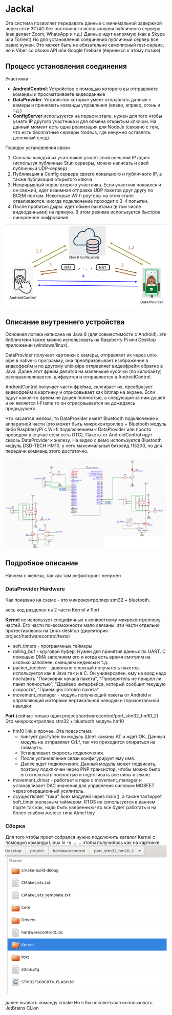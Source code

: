 
# Jackal
Эта система позволяет передавать данные с минимальной задержкой через сети 3G/4G без постоянного использованя публичного сервера (как делает Zoom, WhatsApp и т.д.)
Данные идут напрямую (как в Skype или Torrent)
Но для установления соединения публичный сервер все равно нужен. Это может быть не обязательно самописный rest-сервис, но и Viber со своим API или Google firebase (вернемся к этому позже)

## Процесс установления соединения

Участники 
- **AndroidControl**: Устройство с помощью которого вы отправляете команды и просматриваете видеоданные
- **DataProvider**: Устройство которые умеет отправлять данные с камеры и принимать команды управления (влево, вправо, огонь и т.д.)
- **ConfigServer** используется на первом этапе. нужен для того чтобы узнать IP другого участника и для обмена открытым ключом. На данный момент есть одна реализация для NodeJs (связано с тем, что есть бесплатные серверы NodeJs, где ненужно оставлять денежный след).

Порядок установления связи
1. Сначала каждый из учатсников узнает свой внешний IP адрес (используя публичные Stun серверы, можно написать и свой публичный UDP-сервер)
2. Публикация в Config сервере своего локального и публичного IP, а также публикация открытого ключа
3. Неприрывный опрос второго участника. Если участник появился и он свежий, идет взаимная отправка UDP пакетов друг другу по ВСЕМ портам. Некоторые Wi-fi роутеры на этом этапе отваливаются. иногда подключение проходит с 3-4 попытки. 
4. После пробития дыры. идет обмен пакетами (в том числе видеоданными) на прямую. В этом режиме используется быстрое синхронное шифрование.

![Общая схема](documentation/readme.files/communication.png)

## Описание внутреннего устройства
Основная логика написана на Java 8 (для совместимости с Android). эти библиотеки также можно использовать на Raspberry Pi или Desktop приложении (windows/linux).

DataProvider получает картинки с камеры, отправляет их через unix-pipe в native-c программу, она преобразовывает изображение в видеофрейм и по другому unix-pipe отправляет видеофрейм обратно в Java.
Далее этот фрейм делится на маленькие кусочки (по килобайту) распараллеливается, шифруется и отправляется в AndroidControl. 

AndroidControl получает части фрейма, склеивает их, преобразует видеофрейм в картинку и отрисовывает как bitmap на экране. Если вдруг какой-то фрейм не дошел полностью, а следующий за ним дошел и он является I-Frame то он отрисовывается не дожидаясь предыдущего.

Что касается железа, то DataProvider имеет Bluetooth подключение к аппаратной части (это может быть микроконтроллер + Bluetooth модуль либо RaspberryPi c Wi-fi подключением к DataProvider или просто проводом в случае если есть OTG).
Пакеты от AndroidControl идут сквозь DataProvider к железу. 
На видео с демо используется Bluetooth модуль DSD-TECH HM10. у него максимальный битрейд 115200, но для передачи комманд этого достаточно.

![Схема из демо](documentation/readme.files/hw.png)

## Подробное описание

Начнем с железа, так как там рефакторинг ненужен

### DataProvider Hardware
Как показано на схеме - это микроконтроллер stm32 + bluetooth.

весь код разделен на 2 части Kernel и Port

**Kernel** не использует специфичных к конкретному микроконтроллеру частей.
Его части по-возможности мало связаны. эти части отдельно протестированы на Linux desktop (директория project/hardwarecontrol/tests)
- soft_timers - программные таймеры
- rolling_buf - круговой буфер. Нужен для принятия данных по UART. С помощью DMA заполняем его и когда есть время смотрим на сколько заполнен. смещаем индексы и т.д.
- packer_receiver - довольно сложный получатель пакетов. используется как в Java так и в С. Он универсален. ему на вход надо поставить "Поисковик начала пакета", "Проверятель не пришел ли пакет полностью", "Драйвер интерфейса, который сообщит текущую скорость", "Приемщик готовго пакета"
- movement_manager - модуль получающий пакеты от Android и управляющий моторами вертикальной наводки и горизонтальной наводки

**Port** (сейчас только один project/hardwarecontrol/port_stm32_hm10_2) Это микроконтроллер stm32 + bluetooth модуль hm10
- hm10 link и прочее. Эта подсистема 
    - пингует доступен ли модуль Шлет команы AT и ждет ОК. Данный модуль не отправляет CrLf, так что приходится опираться на таймауты. 
    - Устанвливает скорость подключения. 
    - После установления связи конфигурирует ему имя. 
    - Далее ждет подключения. Данный модуль может подвисать, поэтому подключен через PNP транзистор, чтобы можно было его отключать полностью и подтягивать все пины к земле.
- movement_driver - работает в паре с movement_manager и устанавливает DAC значения для управления силовым MOSFET через операционный усилитель.
- осуществляет "тики" всех модулей через main(), а также тактирует soft_timer железным таймером. RTOS не сипользуется в данном порте так как, надо быть уверенным что все будет работать и на более слабом железе типа Atmel tiny


### Сборка
Для того чтобы проет собрался нужно подключить каталог Kernel с помощью команды Linux ln -s ... ... чтобы получилось как на картинке
![Подключение Kernel](documentation/readme.files/connectKernel.png)

далее вызвать команду cmake
Но я бы посоветывал использовать JetBrains CLion